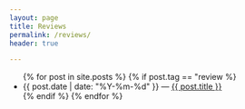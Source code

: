 ```yaml
---
layout: page
title: Reviews
permalink: /reviews/
header: true

---
```


<ul>
{% for post in site.posts %}
  {% if post.tag == "review %}
    <li>
      {{ post.date | date: "%Y-%m-%d"  }} &mdash; <a href="{{ post.url }}">{{ post.title }}</a>
    </li>
  {% endif %}
{% endfor %}
</ul>

